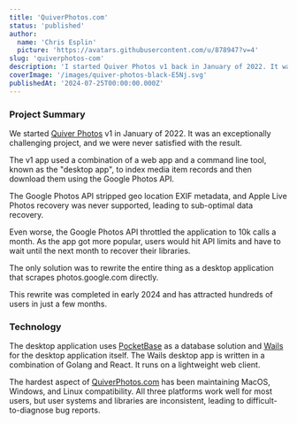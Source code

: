 ```yaml
---
title: 'QuiverPhotos.com'
status: 'published'
author:
  name: 'Chris Esplin'
  picture: 'https://avatars.githubusercontent.com/u/878947?v=4'
slug: 'quiverphotos-com'
description: 'I started Quiver Photos v1 back in January of 2022. It was an exceptionally challenging project, and I was never satisfied with the result.'
coverImage: '/images/quiver-photos-black-E5Nj.svg'
publishedAt: '2024-07-25T00:00:00.000Z'
---
```


### Project Summary

We started [Quiver Photos](https://www.quiverphotos.com) v1 in January of 2022. It was an exceptionally challenging project, and we were never satisfied with the result.

The v1 app used a combination of a web app and a command line tool, known as the "desktop app", to index media item records and then download them using the Google Photos API.

The Google Photos API stripped geo location EXIF metadata, and Apple Live Photos recovery was never supported, leading to sub-optimal data recovery.

Even worse, the Google Photos API throttled the application to 10k calls a month. As the app got more popular, users would hit API limits and have to wait until the next month to recover their libraries.

The only solution was to rewrite the entire thing as a desktop application that scrapes photos.google.com directly.

This rewrite was completed in early 2024 and has attracted hundreds of users in just a few months.

### Technology

The desktop application uses [PocketBase](https://pocketbase.io/) as a database solution and [Wails](https://wails.io/) for the desktop application itself. The Wails desktop app is written in a combination of Golang and React. It runs on a lightweight web client.

The hardest aspect of [QuiverPhotos.com](https://www.quiverphotos.com) has been maintaining MacOS, Windows, and Linux compatibility. All three platforms work well for most users, but user systems and libraries are inconsistent, leading to difficult-to-diagnose bug reports.
